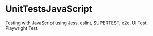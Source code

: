 # UnitTestsJavaScript
Testing with JavaScript using Jess, eslint, SUPERTEST, e2e, UI Test, Playwright Test.
